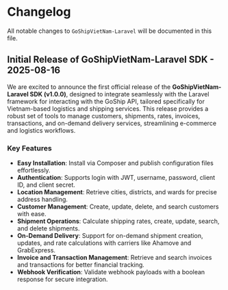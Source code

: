 # Changelog

All notable changes to `GoShipVietNam-Laravel` will be documented in this file.

## Initial Release of GoShipVietNam-Laravel SDK - 2025-08-16

We are excited to announce the first official release of the **GoShipVietNam-Laravel SDK (v1.0.0)**, designed to integrate seamlessly with the Laravel framework for interacting with the GoShip API, tailored specifically for Vietnam-based logistics and shipping services. This release provides a robust set of tools to manage customers, shipments, rates, invoices, transactions, and on-demand delivery services, streamlining e-commerce and logistics workflows.

### Key Features

- **Easy Installation**: Install via Composer and publish configuration files effortlessly.
- **Authentication**: Supports login with JWT, username, password, client ID, and client secret.
- **Location Management**: Retrieve cities, districts, and wards for precise address handling.
- **Customer Management**: Create, update, delete, and search customers with ease.
- **Shipment Operations**: Calculate shipping rates, create, update, search, and delete shipments.
- **On-Demand Delivery**: Support for on-demand shipment creation, updates, and rate calculations with carriers like Ahamove and GrabExpress.
- **Invoice and Transaction Management**: Retrieve and search invoices and transactions for better financial tracking.
- **Webhook Verification**: Validate webhook payloads with a boolean response for secure integration.
